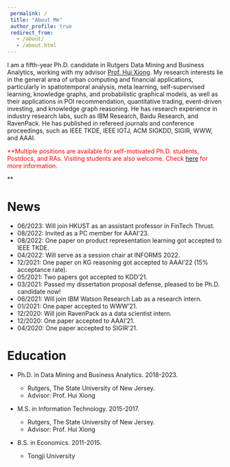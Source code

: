 ```yaml
---
 permalink: /
 title: "About Me"
 author_profile: true
 redirect_from: 
   - /about/
   - /about.html
---
```


I am a fifth-year Ph.D. candidate in Rutgers Data Mining and Business Analytics, working with my advisor [Prof. Hui Xiong](http://datamining.rutgers.edu/). My research interests lie in the general area of urban computing and financial applications, particularly in spatiotemporal analysis, meta learning, self-supervised learning, knowledge graphs, and probabilistic graphical models, as well as their applications in POI recommendation, quantitative trading, event-driven investing, and knowledge graph reasoning. He has research experience in industry research labs, such as IBM Research, Baidu Research, and RavenPack. He has published in refereed journals and conference proceedings, such as IEEE TKDE, IEEE IOTJ, ACM SIGKDD, SIGIR, WWW, and AAAI.

<span style="color:red">**Multiple positions are available for self-motivated Ph.D. students, Postdocs, and RAs. Visiting students are also welcome. Check [here](https://yuanzx33033.github.io/prospective/) for more information.

**</span>

News
======
* 06/2023: Will join HKUST as an assistant professor in FinTech Thrust.
* 08/2022: Invited as a PC member for AAAI'23.
* 08/2022: One paper on product representation learning got accepted to IEEE TKDE.
* 04/2022: Will serve as a session chair at INFORMS 2022. 
* 12/2021: One paper on KG reasoning got accepted to AAAI’22 (15% acceptance rate). 
* 05/2021: Two papers got accepted to KDD’21. 
* 03/2021: Passed my dissertation proposal defense, pleased to be Ph.D. candidate now! 
* 06/2021: Will join IBM Watson Research Lab as a research intern. 
* 01/2021: One paper accepted to WWW’21. 
* 12/2020: Will join RavenPack as a data scientist intern. 
* 12/2020: One paper accepted to AAAI’21. 
* 04/2020: One paper accepted to SIGIR'21. 


Education 
======
* Ph.D. in Data Mining and Business Analytics. 2018-2023.
  * Rutgers, The State University of New Jersey.
  * Advisor: Prof. Hui Xiong

* M.S. in Information Technology. 2015-2017.
  * Rutgers, The State University of New Jersey.
  * Advisor: Prof. Hui Xiong

* B.S. in Economics. 2011-2015.
  * Tongji University
